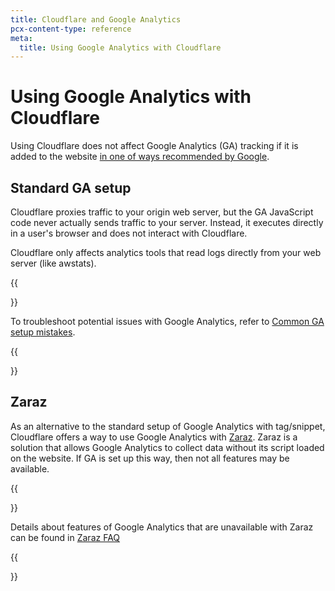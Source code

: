 ```yaml
---
title: Cloudflare and Google Analytics
pcx-content-type: reference
meta:
  title: Using Google Analytics with Cloudflare
---
```


# Using Google Analytics with Cloudflare

Using Cloudflare does not affect Google Analytics (GA) tracking if it is added to the website [in one of ways recommended by Google](https://support.google.com/analytics/answer/9304153#add-tag).

## Standard GA setup

Cloudflare proxies traffic to your origin web server, but the GA JavaScript code never actually sends traffic to your server. Instead, it executes directly in a user's browser and does not interact with Cloudflare.

Cloudflare only affects analytics tools that read logs directly from your web server (like awstats).

{{<Aside type="note">}}

To troubleshoot potential issues with Google Analytics, refer to [Common GA setup mistakes](https://support.google.com/analytics/answer/1009683).

{{</Aside>}}

## Zaraz

As an alternative to the standard setup of Google Analytics with tag/snippet, Cloudflare offers a way to use Google Analytics with [Zaraz](/zaraz/). Zaraz is a solution that allows Google Analytics to collect data without its script loaded on the website. If GA is set up this way, then not all features may be available. 

{{<Aside type="note">}}

Details about features of Google Analytics that are unavailable with Zaraz can be found in [Zaraz FAQ](zaraz/faq/#tools)

{{</Aside>}}

